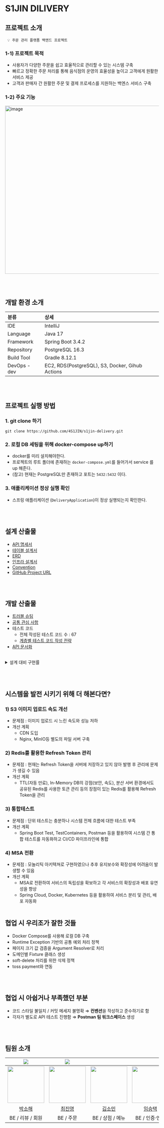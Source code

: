 # S1JIN DILIVERY

## 프로젝트 소개
     💡 주문 관리 플랫폼 백엔드 프로젝트

### 1-1) 프로젝트 목적
- 사용자가 다양한 주문을 쉽고 효율적으로 관리할 수 있는 시스템 구축
- 빠르고 정확한 주문 처리를 통해 음식점의 운영의 효율성을 높이고 고객에게 원활한 서비스 제공
- 고객과 판매자 간 원활한 주문 및 결제 프로세스를 지원하는 백엔스 서비스 구축

### 1-2) 주요 기능

<img width="550" alt="image" src="https://github.com/user-attachments/assets/e8079dbd-62cf-44cb-b7f5-3694ce9de6c9" />


<br><br>

## 개발 환경 소개

|분류|상세|
|:--|:--|
|IDE|IntelliJ|
|Language|Java 17|
|Framework|Spring Boot 3.4.2|
|Repository|PostgreSQL 16.3|
|Build Tool|Gradle 8.12.1|
|DevOps - dev | EC2, RDS(PostgreSQL), S3, Docker, Gihub Actions|


<br><br>

## 프로젝트 실행 방법

### 1. git clone 하기
```shell
git clone https://github.com/4S1JIN/s1jin-delivery.git
```

### 2. 로컬 DB 세팅을 위해 docker-compose up하기
- docker를 미리 설치해야한다.
- 프로젝트의 루트 폴더에 존재하는 `docker-compose.yml`를 들어가서 service 를 up 해준다.
- (참고) 현재는 PostgreSQL만 존재하고 포트는 `5432:5432` 이다.

### 3. 애플리케이션 정상 실행 확인
- 스프링 애플리케이션 (`DeliveryApplication`)이 정상 실행되는지 확인한다.

<br><br>

## 설계 산출물
- [API 명세서](https://github.com/4S1JIN/s1jin-delivery/wiki/API-%EB%AA%85%EC%84%B8%EC%84%9C)
- [테이블 설계서](https://github.com/4S1JIN/s1jin-delivery/wiki/%ED%85%8C%EC%9D%B4%EB%B8%94-%EB%AA%85%EC%84%B8%EC%84%9C)
- [ERD](https://github.com/4S1JIN/s1jin-delivery/wiki/ERD)
- [인프라 설계서](https://github.com/4S1JIN/s1jin-delivery/wiki/%EC%9D%B8%ED%94%84%EB%9D%BC-%EC%84%A4%EA%B3%84%EC%84%9C)
- [Convention](https://github.com/4S1JIN/s1jin-delivery/wiki/Git-Convention)
- [GitHub Project URL](https://github.com/4S1JIN/s1jin-delivery)

<br><br>

## 개발 산출물

- [트러블 슈팅](https://github.com/4S1JIN/s1jin-delivery/wiki/%F0%9F%9A%A8-%ED%8A%B8%EB%9F%AC%EB%B8%94-%EC%8A%88%ED%8C%85)
- [공통 관심 사항](https://github.com/4S1JIN/s1jin-delivery/wiki/%EA%B8%80%EB%A1%9C%EB%B2%8C-%EA%B3%B5%ED%86%B5-%EB%AA%A8%EB%93%88)
- 테스트 코드
  - 전체 작성된 테스트 코드 수 : 67
  - [계층별 테스트 코드 작성 전략](https://github.com/4S1JIN/s1jin-delivery/wiki/%ED%85%8C%EC%8A%A4%ED%8A%B8-%EC%BD%94%EB%93%9C-%EC%9E%91%EC%84%B1-%EC%A0%84%EB%9E%B5)
- [API 문서화](http://13.211.250.65/api/api-docs)

<br>

<details>
  <summary>설계 대비 구현률</summary>

  - 설계 API 수 : 44 <br>
  - 구현 API 수 : 54 <br>
  - 설계 대비 구현률 : <br>
  
  ```java
API Count Summary
==========================
  - CommonOrderController.java
    ├── GET APIs:        2
    ├── POST APIs:        1
  - OwnerOrderController.java
    ├── GET APIs:        1
    ├── POST APIs:        2
  - CustomerOrderController.java
    ├── POST APIs:        1
  - ManagerOrderController.java
    ├── GET APIs:        1
    ├── POST APIs:        1
    └── DELETE APIs:        1
  - OwnerPaymentController.java
    ├── GET APIs:        2
    ├── PUT APIs:        1
  - PaymentHtmlController.java
    ├── GET APIs:        3
  - AdminPaymentController.java
    ├── GET APIs:        3
    └── DELETE APIs:        1
  - CustomerPaymentController.java
    ├── GET APIs:        2
    ├── POST APIs:        1
    ├── PUT APIs:        1
  - ShopController.java
    ├── GET APIs:        3
    ├── POST APIs:        1
    ├── PUT APIs:        1
    └── DELETE APIs:        1
  - AddressController.java
    ├── GET APIs:        1
    ├── POST APIs:        1
    ├── PUT APIs:        1
    └── DELETE APIs:        1
  - MemberController.java
    ├── GET APIs:        2
    ├── PUT APIs:        1
    └── DELETE APIs:        1
  - GeminiController.java
    ├── POST APIs:        1
  - ReviewController.java
    ├── GET APIs:        1
    ├── POST APIs:        1
    ├── PUT APIs:        1
    └── DELETE APIs:        1
  - ShopReviewController.java
    ├── GET APIs:        1
  - MenuController.java
    ├── GET APIs:        3
    ├── POST APIs:        1
    ├── PUT APIs:        1
    └── DELETE APIs:        1
  - AuthController.java
    ├── POST APIs:        4
==========================
API Statistics
==========================
- GET APIs: 25
- POST APIs: 15
- PUT APIs: 7
- DELETE APIs: 7
- Total APIs: 54
==========================

```

</details>

<br><br>

## 시스템을 발전 시키기 위해 더 해본다면?
### 1) S3 이미지 업로드 속도 개선
- 문제점 : 이미지 업로드 시 느린 속도와 성능 저하
- 개선 계획
  - CDN 도입
  - Nginx, MinIO등 별도의 파일 서버 구축

### 2) Redis를 활용한 Refresh Token 관리
- 문제점 : 현재는 Refresh Token을 서버에 저장하고 있지 않아 발행 후 관리에 문제가 생길 수 있음
- 개선 계획
  - TTL(자동 만료), In-Memory DB의 강점(보안, 속도), 분산 서버 환경에서도 공유된 Redis를 사용한 토큰 관리 등의 장점이 있는 Redis를 활용해 Refresh Token을 관리 

### 3) 통합테스트
- 문제점 : 단위 테스트는 충분하나 시스템 전체 흐름에 대한 테스트 부족
- 개선 계획
  - Spring Boot Test, TestContainers, Postman 등을 활용하여 시스템 간 통합 테스트를 자동화하고 CI/CD 파이프라인에 통합

### 4) MSA 전환
- 문제점 : 모놀리틱 아키텍쳐로 구현하였으나 추후 유지보수와 확장성에 어려움이 발생할 수 있음
- 개선 계획
  - MSA로 전환하여 서비스의 독립성을 확보하고 각 서비스의 확장성과 배포 유연성을 향상
  - Spring Cloud, Docker, Kubernetes 등을 활용하여 서비스 분리 및 관리, 배포 자동화
<br><br>

## 협업 시 우리조가 잘한 것들
- Docker Compose를 사용해 로컬 DB 구축
- Runtime Exception 기반의 공통 예외 처리 정책
- 페이지 크기 값 검증을 Argument Resolver로 처리
- 도메인별 Fixture 클래스 생성
- soft-delete 처리를 위한 삭제 정책
- toss payment와 연동

<br><br>

## 협업 시 아쉽거나 부족했던 부분
- 코드 스타일 불일치  / 커밋 메세지 불명확 ⇒ **컨벤션**을 작성하고 준수하기로 함
- 각자가 별도로 API 테스트 진행함 ⇒ **Postman 팀 워크스페이스** 생성

<br><br>

## 팀원 소개

| <img src="https://img.shields.io/badge/Leader-%2310069F%20" /> | <img src="https://img.shields.io/badge/Sub_Leader-%2300264B" /> |   |   |   |
| :--------------------------------------------------------------: | :--------------------------------------------------------------: | :--------------------------------------------------------------------------: | :-----------------------------------------------------------: |:-----------------------------------------------------------: |
|      <img src="https://avatars.githubusercontent.com/u/137313172?v=4" width="120px;" alt=""/>      |      <img src="https://avatars.githubusercontent.com/u/68311264?v=4" width="120px;" alt=""/>      |            <img src="https://avatars.githubusercontent.com/u/104823900?v=4" width="120px;" alt=""/>            |    <img src="https://avatars.githubusercontent.com/u/109949465?v=4" width="120px;" alt=""/>     |    <img src="https://avatars.githubusercontent.com/u/85011923?v=4" width="120px;" alt=""/>     |
|           [박소해](https://github.com/S2gamzaS2)           |           [최진영](https://github.com/cchoijjinyoung)           |                 [김소민](https://github.com/ss0ming)                 |         [임승택](https://github.com/lime1st)          |         [김승수](https://github.com/kss123456789)          |
|                            BE / 리뷰 / 회원                           |                            BE / 주문                          |                                  BE / 상점 / 메뉴                                 |                         BE / 인증·인가                          |                          BE / 결제                          |


